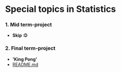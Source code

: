 # Special topics in Statistics

### 1. Mid term-project

- **Skip :D**


### 2. Final term-project 

- **'King Pong'** 
- [README.md](https://github.com/chulhongsung/Special-Topics-in-Statistics/tree/master/final-term)

